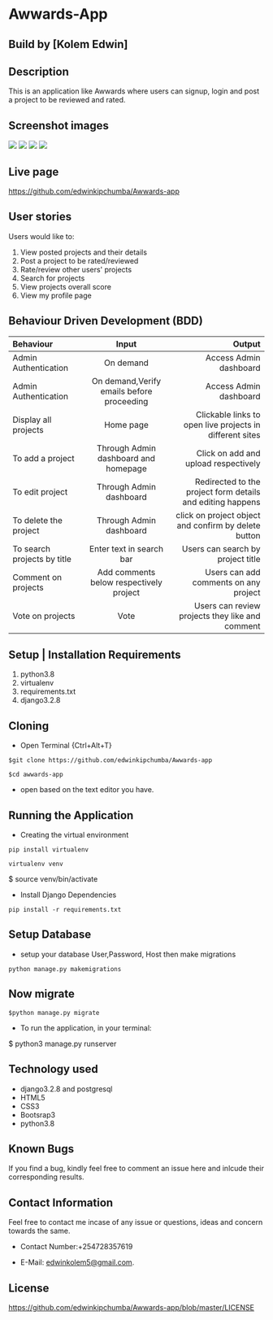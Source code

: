 # Awwards-App

## Build by [Kolem Edwin]

## Description

This is an application like Awwards where users can signup, login and post a project to be reviewed and rated.

## Screenshot images

<img src="../awardapp/static/img/akan%20naming.png">

<img src="../awardapp/static/img/home2.png">

<img src="../awardapp/static/img/home3.png">

<img src="../awardapp/static/img/prof.png">

## Live page

<https://github.com/edwinkipchumba/Awwards-app>

## User stories

Users would like to:

1. View posted projects and their details
2. Post a project to be rated/reviewed
3. Rate/review other users' projects
4. Search for projects
5. View projects overall score
6. View my profile page

## Behaviour Driven Development (BDD)

| Behaviour | Input | Output |
| :-----------------| :-----------------: | ------------------: |
| Admin Authentication | On demand | Access Admin dashboard |
| Admin Authentication | On demand,Verify emails before proceeding | Access Admin dashboard |
| Display all projects | Home page | Clickable links to open live projects in different sites |
| To add a project | Through Admin dashboard and homepage | Click on add and upload respectively |
| To edit project | Through Admin dashboard | Redirected to the project form details and editing happens |
| To delete the project | Through Admin dashboard | click on project object and confirm by delete button |
| To search projects by title | Enter text in search bar | Users can search by project title |
| Comment on projects | Add comments below respectively project | Users can add comments on any project |
| Vote on projects | Vote | Users can review projects they like and comment |

## Setup | Installation Requirements

1. python3.8
2. virtualenv
3. requirements.txt
4. django3.2.8

## Cloning

* Open Terminal {Ctrl+Alt+T}

```
$git clone https://github.com/edwinkipchumba/Awwards-app

```

```
$cd awwards-app
```

* open based on the text editor you have.

## Running the Application

* Creating the virtual environment

 ```
pip install virtualenv 
```

```
virtualenv venv
```

$ source venv/bin/activate

* Install Django Dependencies

```
pip install -r requirements.txt
```

## Setup Database

* setup your database User,Password, Host then make migrations

```
python manage.py makemigrations
```

## Now migrate

```
$python manage.py migrate
```

* To run the application, in your terminal:

$ python3 manage.py runserver

## Technology used

* django3.2.8 and postgresql
* HTML5
* CSS3
* Bootsrap3
* python3.8

## Known Bugs

If you find a bug, kindly feel free to comment an issue here and inlcude their corresponding results.

## Contact  Information

 Feel free to contact me incase of any issue or questions, ideas and concern towards the same.

* Contact Number:+254728357619
  
* E-Mail: edwinkolem5@gmail.com.

## License

<https://github.com/edwinkipchumba/Awwards-app/blob/master/LICENSE>
